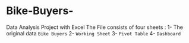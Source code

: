 # Bike-Buyers-
Data Analysis Project with Excel
The File consists of four sheets : 
1- The original data `Bike Buyers`
2- `Working Sheet`
3- `Pivot Table`
4- `Dashboard` 
